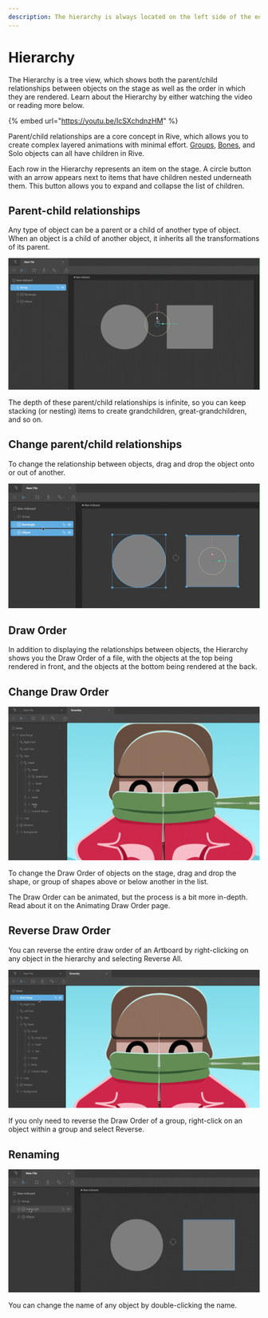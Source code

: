 ```yaml
---
description: The hierarchy is always located on the left side of the editor.
---
```


# Hierarchy

The Hierarchy is a tree view, which shows both the parent/child relationships between objects on the stage as well as the order in which they are rendered. Learn about the Hierarchy by either watching the video or reading more below.

{% embed url="https://youtu.be/IcSXchdnzHM" %}

Parent/child relationships are a core concept in Rive, which allows you to create complex layered animations with minimal effort. [Groups](../groups/), [Bones](../../manipulating-shapes/bones/), and Solo objects can all have children in Rive.

Each row in the Hierarchy represents an item on the stage. A circle button with an arrow appears next to items that have children nested underneath them. This button allows you to expand and collapse the list of children.

## Parent-child relationships

Any type of object can be a parent or a child of another type of object. When an object is a child of another object, it inherits all the transformations of its parent.

![](<../../../.gitbook/assets/2022-05-26 15.33.22.gif>)

The depth of these parent/child relationships is infinite, so you can keep stacking (or nesting) items to create grandchildren, great-grandchildren, and so on.

## Change parent/child relationships

To change the relationship between objects, drag and drop the object onto or out of another.

![](<../../../.gitbook/assets/2022-05-26 15.36.10.gif>)

## Draw Order

In addition to displaying the relationships between objects, the Hierarchy shows you the Draw Order of a file, with the objects at the top being rendered in front, and the objects at the bottom being rendered at the back.

## Change Draw Order

![](<../../../.gitbook/assets/2022-05-26 15.42.05.gif>)

To change the Draw Order of objects on the stage, drag and drop the shape, or group of shapes above or below another in the list.&#x20;

The Draw Order can be animated, but the process is a bit more in-depth. Read about it on the Animating Draw Order page.

## Reverse Draw Order

You can reverse the entire draw order of an Artboard by right-clicking on any object in the hierarchy and selecting Reverse All.

![](<../../../.gitbook/assets/2022-05-26 15.42.46.gif>)

If you only need to reverse the Draw Order of a group, right-click on an object within a group and select Reverse.

## Renaming

![](<../../../.gitbook/assets/2022-05-26 15.45.26.gif>)

You can change the name of any object by double-clicking the name.
